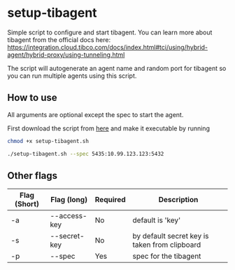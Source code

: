 # setup-tibagent

Simple script to configure and start tibagent. You can learn more about tibagent from the official docs here: <https://integration.cloud.tibco.com/docs/index.html#tci/using/hybrid-agent/hybrid-proxy/using-tunneling.html>

The script will autogenerate an agent name and random port for tibagent so you can run multiple agents using this script.

## How to use

All arguments are optional except the spec to start the agent.

First download the script from [here](https://raw.githubusercontent.com/awakchau-tibco/setup-tibagent/master/setup-tibagent.sh "Download setup-tibagent.sh") and make it executable by running

```bash
chmod +x setup-tibagent.sh
```

```bash
./setup-tibagent.sh --spec 5435:10.99.123.123:5432
```

## Other flags

| Flag (Short) | Flag (long) | Required | Description |
|--|--|--|--|
| -a | --access-key | No | default is 'key' |
| -s | --secret-key | No | by default secret key is taken from clipboard |
| -p | --spec | Yes | spec for the tibagent |
